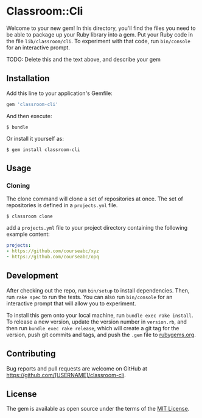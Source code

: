 # Classroom::Cli

Welcome to your new gem! In this directory, you'll find the files you need to be able to package up your Ruby library into a gem. Put your Ruby code in the file `lib/classroom/cli`. To experiment with that code, run `bin/console` for an interactive prompt.

TODO: Delete this and the text above, and describe your gem

## Installation

Add this line to your application's Gemfile:

```ruby
gem 'classroom-cli'
```

And then execute:

    $ bundle

Or install it yourself as:

    $ gem install classroom-cli

## Usage

### Cloning

The clone command will clone a set of repositories at once. The set of repositories is defined in a `projects.yml` file.

```
$ classroom clone
```

add a `projects.yml` file to your project directory containing the following example content:

```yml
projects:
- https://github.com/courseabc/xyz
- https://github.com/courseabc/opq
```

## Development

After checking out the repo, run `bin/setup` to install dependencies. Then, run `rake spec` to run the tests. You can also run `bin/console` for an interactive prompt that will allow you to experiment.

To install this gem onto your local machine, run `bundle exec rake install`. To release a new version, update the version number in `version.rb`, and then run `bundle exec rake release`, which will create a git tag for the version, push git commits and tags, and push the `.gem` file to [rubygems.org](https://rubygems.org).

## Contributing

Bug reports and pull requests are welcome on GitHub at https://github.com/[USERNAME]/classroom-cli.

## License

The gem is available as open source under the terms of the [MIT License](https://opensource.org/licenses/MIT).
